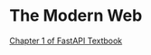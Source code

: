 # The Modern Web

[Chapter 1 of FastAPI Textbook](https://www.amazon.com/FastAPI-Bill-Lubanovic-ebook/dp/B0CLKZJSGV/ref=sr_1_1)